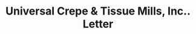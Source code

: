 ---
doi: 10.7916/D83F61TW
date_other: '1928'
date_other_textual: '1928'
form: correspondence
genre:
- Letters (correspondence)
name:
- Universal Crepe & Tissue Mills, Inc.
object_in_context_url: https://biggert.cul.columbia.edu/items/view/ave_biggert_01668
subject_hierarchical_geographic:
- Salisbury Mills, New York, United States
subject_name:
- Universal Crepe & Tissue Mills, Inc.
title: Universal Crepe & Tissue Mills, Inc.. Letter
sort_title: Universal Crepe & Tissue Mills, Inc.. Letter
call_number: ave_biggert_01668
coordinates:
- 41.43055555555555,-74.11916666666666
pid: ave_biggert_01668
identifiers: ave_biggert_01668
thumbnail: false
permalink: /biggert/ave_biggert_01668/
layout: iiif-image-page
---